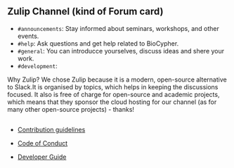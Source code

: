 


## Zulip Channel (kind of Forum card)

- `#announcements`: Stay informed about seminars, workshops, and other events.
- `#help`: Ask questions and get help related to BioCypher.
- `#general`: You can introducce yourselves, discuss ideas and shere your work.
- `#development`:

Why Zulip? We chose Zulip because it is a modern, open-source alternative to
Slack.It is organised by topics, which helps in keeping the discussions focused.
It also is free of charge for open-source and academic projects, which means
that they sponsor the cloud hosting for our channel (as for many other
open-source projects) - thanks!

##

- [Contribution guidelines](https://github.com/biocypher/biocypher/blob/main/CONTRIBUTING.md)

- [Code of Conduct](https://github.com/biocypher/biocypher/blob/main/CODE_OF_CONDUCT.md)

- [Developer Guide](https://github.com/biocypher/biocypher/blob/main/DEVELOPER.md)
